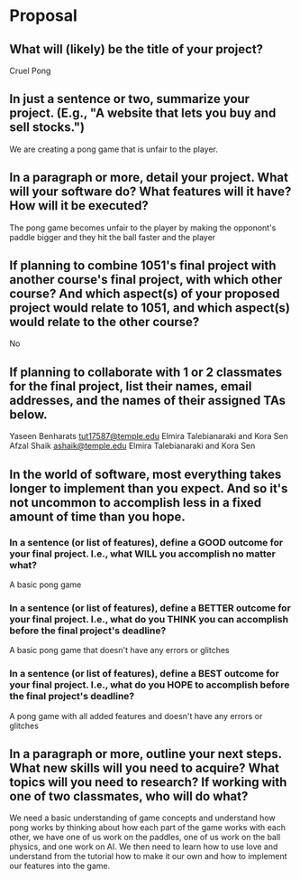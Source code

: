 # Proposal

## What will (likely) be the title of your project?
Cruel Pong

## In just a sentence or two, summarize your project. (E.g., "A website that lets you buy and sell stocks.")
We are creating a pong game that is unfair to the player.


## In a paragraph or more, detail your project. What will your software do? What features will it have? How will it be executed?
The pong game becomes unfair to the player by making the opponont's paddle bigger and they hit the ball faster and the player 


## If planning to combine 1051's final project with another course's final project, with which other course? And which aspect(s) of your proposed project would relate to 1051, and which aspect(s) would relate to the other course?
No

## If planning to collaborate with 1 or 2 classmates for the final project, list their names, email addresses, and the names of their assigned TAs below.
Yaseen Benharats tut17587@temple.edu Elmira Talebianaraki and Kora Sen
Afzal Shaik ashaik@temple.edu Elmira Talebianaraki and Kora Sen

## In the world of software, most everything takes longer to implement than you expect. And so it's not uncommon to accomplish less in a fixed amount of time than you hope.

### In a sentence (or list of features), define a GOOD outcome for your final project. I.e., what WILL you accomplish no matter what?
A basic pong game


### In a sentence (or list of features), define a BETTER outcome for your final project. I.e., what do you THINK you can accomplish before the final project's deadline?
A basic pong game that doesn't have any errors or glitches

### In a sentence (or list of features), define a BEST outcome for your final project. I.e., what do you HOPE to accomplish before the final project's deadline?
A pong game with all added features and doesn't have any errors or glitches


## In a paragraph or more, outline your next steps. What new skills will you need to acquire? What topics will you need to research? If working with one of two classmates, who will do what?
We need a basic understanding of game concepts and understand how pong works by thinking about how each part of the game works with each other, we have one of us work on the paddles, one of us work on the ball physics, and one work on AI.
We then need to learn how to use love and understand from the tutorial how to make it our own and how to implement our features into the game.